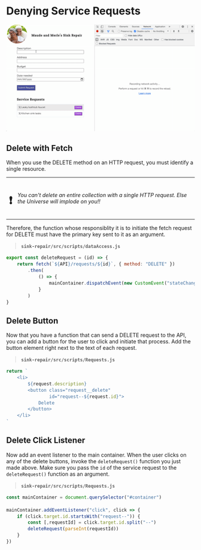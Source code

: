 # Denying Service Requests

![animation showing deletion of requests](./images/sink-repair-delete-request.gif)

## Delete with Fetch

When you use the DELETE method on an HTTP request, you must identify a single resource.

|                   |                                                                                                             |
| :---------------: | :---------------------------------------------------------------------------------------------------------- |
| <h1>&#x2757;</h1> | _You can't delete an entire collection with a single HTTP request. Else the Universe will implode on you!!_ |

Therefore, the function whose responsiblity it is to initiate the fetch request for DELETE must have the primary key sent to it as an argument.

> **`sink-repair/src/scripts/dataAccess.js`**

```js
export const deleteRequest = (id) => {
    return fetch(`${API}/requests/${id}`, { method: "DELETE" })
        .then(
            () => {
                mainContainer.dispatchEvent(new CustomEvent("stateChanged"))
            }
        )
}
```

## Delete Button

Now that you have a function that can send a DELETE request to the API, you can add a button for the user to click and initiate that process. Add the button element right next to the text of each request.

> **`sink-repair/src/scripts/Requests.js`**

```js
return `
    <li>
        ${request.description}
        <button class="request__delete"
                id="request--${request.id}">
            Delete
        </button>
    </li>
`
```

## Delete Click Listener

Now add an event listener to the main container. When the user clicks on any of the delete buttons, invoke the `deleteRequest()` function you just made above. Make sure you pass the `id` of the service request to the `deleteRequest()` function as an argument.

> **`sink-repair/src/scripts/Requests.js`**

```js
const mainContainer = document.querySelector("#container")

mainContainer.addEventListener("click", click => {
    if (click.target.id.startsWith("request--")) {
        const [,requestId] = click.target.id.split("--")
        deleteRequest(parseInt(requestId))
    }
})
```
